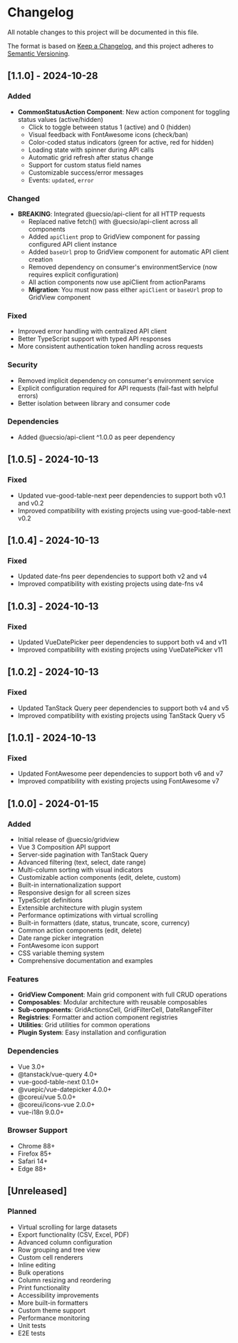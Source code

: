 # Changelog

All notable changes to this project will be documented in this file.

The format is based on [Keep a Changelog](https://keepachangelog.com/en/1.0.0/),
and this project adheres to [Semantic Versioning](https://semver.org/spec/v2.0.0.html).

## [1.1.0] - 2024-10-28

### Added
- **CommonStatusAction Component**: New action component for toggling status values (active/hidden)
  - Click to toggle between status 1 (active) and 0 (hidden)
  - Visual feedback with FontAwesome icons (check/ban)
  - Color-coded status indicators (green for active, red for hidden)
  - Loading state with spinner during API calls
  - Automatic grid refresh after status change
  - Support for custom status field names
  - Customizable success/error messages
  - Events: `updated`, `error`

### Changed
- **BREAKING**: Integrated @uecsio/api-client for all HTTP requests
  - Replaced native fetch() with @uecsio/api-client across all components
  - Added `apiClient` prop to GridView component for passing configured API client instance
  - Added `baseUrl` prop to GridView component for automatic API client creation
  - Removed dependency on consumer's environmentService (now requires explicit configuration)
  - All action components now use apiClient from actionParams
  - **Migration**: You must now pass either `apiClient` or `baseUrl` prop to GridView component

### Fixed
- Improved error handling with centralized API client
- Better TypeScript support with typed API responses
- More consistent authentication token handling across requests

### Security
- Removed implicit dependency on consumer's environment service
- Explicit configuration required for API requests (fail-fast with helpful errors)
- Better isolation between library and consumer code

### Dependencies
- Added @uecsio/api-client ^1.0.0 as peer dependency

## [1.0.5] - 2024-10-13

### Fixed
- Updated vue-good-table-next peer dependencies to support both v0.1 and v0.2
- Improved compatibility with existing projects using vue-good-table-next v0.2

## [1.0.4] - 2024-10-13

### Fixed
- Updated date-fns peer dependencies to support both v2 and v4
- Improved compatibility with existing projects using date-fns v4

## [1.0.3] - 2024-10-13

### Fixed
- Updated VueDatePicker peer dependencies to support both v4 and v11
- Improved compatibility with existing projects using VueDatePicker v11

## [1.0.2] - 2024-10-13

### Fixed
- Updated TanStack Query peer dependencies to support both v4 and v5
- Improved compatibility with existing projects using TanStack Query v5

## [1.0.1] - 2024-10-13

### Fixed
- Updated FontAwesome peer dependencies to support both v6 and v7
- Improved compatibility with existing projects using FontAwesome v7

## [1.0.0] - 2024-01-15

### Added
- Initial release of @uecsio/gridview
- Vue 3 Composition API support
- Server-side pagination with TanStack Query
- Advanced filtering (text, select, date range)
- Multi-column sorting with visual indicators
- Customizable action components (edit, delete, custom)
- Built-in internationalization support
- Responsive design for all screen sizes
- TypeScript definitions
- Extensible architecture with plugin system
- Performance optimizations with virtual scrolling
- Built-in formatters (date, status, truncate, score, currency)
- Common action components (edit, delete)
- Date range picker integration
- FontAwesome icon support
- CSS variable theming system
- Comprehensive documentation and examples

### Features
- **GridView Component**: Main grid component with full CRUD operations
- **Composables**: Modular architecture with reusable composables
- **Sub-components**: GridActionsCell, GridFilterCell, DateRangeFilter
- **Registries**: Formatter and action component registries
- **Utilities**: Grid utilities for common operations
- **Plugin System**: Easy installation and configuration

### Dependencies
- Vue 3.0+
- @tanstack/vue-query 4.0+
- vue-good-table-next 0.1.0+
- @vuepic/vue-datepicker 4.0.0+
- @coreui/vue 5.0.0+
- @coreui/icons-vue 2.0.0+
- vue-i18n 9.0.0+

### Browser Support
- Chrome 88+
- Firefox 85+
- Safari 14+
- Edge 88+

## [Unreleased]

### Planned
- Virtual scrolling for large datasets
- Export functionality (CSV, Excel, PDF)
- Advanced column configuration
- Row grouping and tree view
- Custom cell renderers
- Inline editing
- Bulk operations
- Column resizing and reordering
- Print functionality
- Accessibility improvements
- More built-in formatters
- Custom theme support
- Performance monitoring
- Unit tests
- E2E tests
